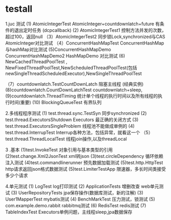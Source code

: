 # testall


1.juc 测试
    (1)  AtomicIntegerTest  AtomicInteger+countdownlatch+future 有条件的退出定时任务 (dcpcallback)
   (2) AtomicIntegerTest1 控制方法并发的次数，超过100，返回null
  （3）AtomicIntegerTest2   同步锁Lock,synchronized与CAS AtomicInteger对比测试
  （4）ConcurrentHashMapTest  ConcurrentHashMap与hashMap对比测试
   (5)ConcurrentHashMapDemo  ConcurrentHashMapDemo2  HashMapDemo 对比测试
   (6) NewCachedThreadPoolTest , NewFixedThreadPoolTest,NewScheduledThreadPoolTest(包括newSingleThreadScheduledExecutor),NewSingleThreadPoolTest
  
   （7）countdownlatch.TestCountDownLatch 阻塞主线程 (经典实例)
   (8)countdownlatch.CountDownLatchTest   countdownlatch+sleep,
   (9)countdownlatch.ThreadTiming  统计单个线程的执行时间以及所有线程的执行时间(重要)
   (10) BlockingQueueTest 有界队列
   
   
   
2.多线程程序测试
   (1) test.thread.sync.TestSyn 同步synchronized
   (2) test.thread.ExecutorsShutdown    Executors  最正确的关闭方式
   (3)  test.thread.ExecutorsSingleProblem  线程池不能做成单例的
   (4)  test.thread.InterrupTest   Interrup各种方法，包括异常，就看这一个
   （5）  test.thread.ThreadLocalTest   线程join操作,以及threadLocal
   
   
3 .基本
    (1)test.InvokeTest 对象引用与基本类型的引用
    (2)test.change.Xml2JsonTest  xml转json
     (3)test.circleDependency  循环依赖注入测试
     (4)test.commandlinerunner  预先数据加载测试
     (5)test.http.HttpTest http请求返回json格式数据测试
     (5)test.LimiterTestApp 限速器，多长时间类接受多少个请求
 
4.单元测试
    (1) LogTest  log打印测试
    (2) ApplicationTests 增删改查 web单元测试
    (3) UserRepositoryTests  jpa保存操作(数据库测试，新的注解)
    (3) User1MapperTest  mybatis测试
    (4) BenchMarkTest 压力测试，锁测试
    (5) com.example.demo.rabbit    rabbitmq测试
    (6) RedisTest  redis测试
    (7) TableIndexTest  Executors单例问题，主线程sleep,jpa数据保存
   